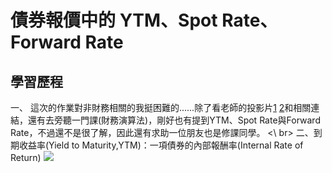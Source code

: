 # 債券報價中的 YTM、Spot Rate、Forward Rate

## 學習歷程
一、 這次的作業對非財務相關的我挺困難的......除了看老師的投影片[1](https://docs.google.com/presentation/d/e/2PACX-1vT0uWPmTezKky8GLD_fkmfuJjXCLRuVkQWNuHmeogeMpY21cbwQurn7CsaVWRZDSZcZTvXjjpvY4lwE/pub?start=false&loop=false&delayms=3000&slide=id.p) [2](https://docs.google.com/presentation/d/e/2PACX-1vSVL0BfN9ddvwhYgAX3PDQzzy864wCQflg9G1-1J7g-t7Rw8bXg1iicVBmgN0HSarVZSFs35Pxv1gA3/pub?start=false&loop=false&delayms=3000&slide=id.p)和相關連結，還有去旁聽一門課(財務演算法)，剛好也有提到YTM、Spot Rate與Forward Rate，不過還不是很了解，因此還有求助一位朋友也是修課同學。 <\ br>
二、到期收益率(Yield to Maturity,YTM)：一項債券的內部報酬率(Internal Rate of Return)
<img src="https://render.githubusercontent.com/render/math?math=PV = \sum\limits_{i=1}^n\dfrac{CF_i}{(1 %2By)^i}">
